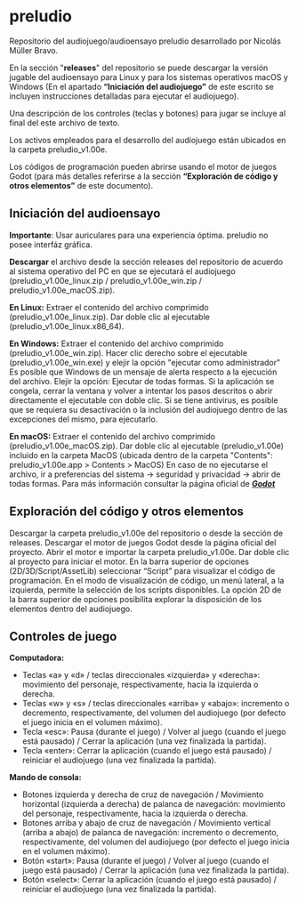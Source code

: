 # preludio

Repositorio del audiojuego/audioensayo preludio desarrollado por Nicolás Müller Bravo.

En la sección "**releases**" del repositorio se puede descargar la versión jugable del audioensayo para Linux y para los sistemas operativos macOS y Windows (En el apartado **“Iniciación del audiojuego”** de este escrito se incluyen instrucciones detalladas para ejecutar el audiojuego).

Una descripción de los controles (teclas y botones) para jugar se incluye al final del este archivo de texto. 

Los activos empleados para el desarrollo del audiojuego están ubicados en la carpeta preludio_v1.00e.

Los códigos de programación pueden abrirse usando el motor de juegos Godot (para más detalles referirse a la sección **“Exploración de código y otros elementos”** de este documento).


## Iniciación del audioensayo

**Importante**: Usar auriculares para una experiencia óptima. preludio no posee interfáz gráfica.

**Descargar** el archivo desde la sección releases del repositorio de acuerdo al sistema operativo del PC en que se ejecutará el audiojuego (preludio_v1.00e_linux.zip / preludio_v1.00e_win.zip / preludio_v1.00e_macOS.zip).

**En Linux:**
Extraer el contenido del archivo comprimido (preludio_v1.00e_linux.zip).
Dar doble clic al ejecutable (preludio_v1.00e_linux.x86_64). 

**En Windows:**
Extraer el contenido del archivo comprimido (preludio_v1.00e_win.zip).
Hacer clic derecho sobre el ejecutable (preludio_v1.00e_win.exe) y elejir la opción "ejecutar como administrador"
Es posible que Windows de un mensaje de alerta respecto a la ejecución del archivo. 
Elejir la opción: Ejecutar de todas formas.
Si la aplicación se congela, cerrar la ventana y volver a intentar los pasos descritos o abrir directamente el ejecutable con doble clic.
Si se tiene antivirus, es posible que se requiera su desactivación o la inclusión del audiojuego dentro de las excepciones del mismo, para ejecutarlo.

**En macOS:**
Extraer el contenido del archivo comprimido (preludio_v1.00e_macOS.zip).
Dar doble clic al ejecutable (preludio_v1.00e) incluido en la carpeta MacOS (ubicada dentro de la carpeta "Contents": preludio_v1.00e.app > Contents > MacOS)
En caso de no ejecutarse el archivo, ir a preferencias del sistema -> seguridad y privacidad -> abrir de todas formas.
Para más información consultar la página oficial de [**_Godot_**](https://docs.godotengine.org/es/4.x/tutorials/export/running_on_macos.html#doc-running-on-macos)


## Exploración del código y otros elementos

Descargar la carpeta preludio_v1.00e del repositorio o desde la sección de releases.
Descargar el motor de juegos Godot desde la página oficial del proyecto.
Abrir el motor e importar la carpeta preludio_v1.00e.
Dar doble clic al proyecto para iniciar el motor.
En la barra superior de opciones (2D/3D/Script/AssetLib) seleccionar “Script” para visualizar el código de programación.
En el modo de visualización de código, un menú lateral, a la izquierda, permite la selección de los scripts disponibles.
La opción 2D de la barra superior de opciones posibilita explorar la disposición de los elementos dentro del audiojuego.


## Controles de juego

**Computadora:**
* Teclas «a» y «d» / teclas direccionales «izquierda» y «derecha»: movimiento del personaje, respectivamente, hacia la izquierda o derecha.
* Teclas «w» y «s» / teclas direccionales «arriba» y «abajo»: incremento o decremento, respectivamente, del volumen del audiojuego (por defecto el juego inicia en el volumen máximo).
* Tecla «esc»: Pausa (durante el juego) / Volver al juego (cuando el juego está pausado) / Cerrar la aplicación (una vez finalizada la partida).
* Tecla «enter»: Cerrar la aplicación (cuando el juego está pausado) / reiniciar el audiojuego (una vez finalizada la partida).
        
**Mando de consola:**
* Botones izquierda y derecha de cruz de navegación / Movimiento horizontal (izquierda a derecha) de palanca de navegación: movimiento del personaje, respectivamente, hacia la izquierda o derecha.
* Botones arriba y abajo de cruz de navegación / Movimiento vertical (arriba a abajo) de palanca de navegación: incremento o decremento, respectivamente, del volumen del audiojuego (por defecto el juego inicia en el volumen máximo).
* Botón «start»: Pausa (durante el juego) / Volver al juego (cuando el juego está pausado) / Cerrar la aplicación (una vez finalizada la partida).
* Botón «select»: Cerrar la aplicación (cuando el juego está pausado) / reiniciar el audiojuego (una vez finalizada la partida).
